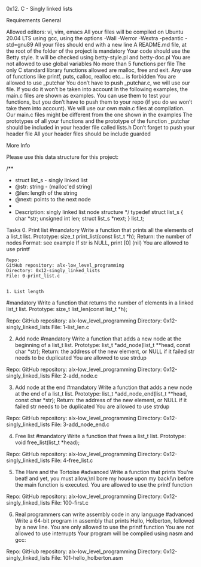 0x12. C - Singly linked lists

Requirements
General

Allowed editors: vi, vim, emacs
All your files will be compiled on Ubuntu 20.04 LTS using gcc, using the options -Wall -Werror -Wextra -pedantic -std=gnu89
All your files should end with a new line
A README.md file, at the root of the folder of the project is mandatory
Your code should use the Betty style. It will be checked using betty-style.pl and betty-doc.pl
You are not allowed to use global variables
No more than 5 functions per file
The only C standard library functions allowed are malloc, free and exit. Any use of functions like printf, puts, calloc, realloc etc… is forbidden
You are allowed to use _putchar
You don’t have to push _putchar.c, we will use our file. If you do it won’t be taken into account
In the following examples, the main.c files are shown as examples. You can use them to test your functions, but you don’t have to push them to your repo (if you do we won’t take them into account). We will use our own main.c files at compilation. Our main.c files might be different from the one shown in the examples
The prototypes of all your functions and the prototype of the function _putchar should be included in your header file called lists.h
Don’t forget to push your header file
All your header files should be include guarded


More Info

Please use this data structure for this project:

/**
 * struct list_s - singly linked list
 * @str: string - (malloc'ed string)
 * @len: length of the string
 * @next: points to the next node
 *
 * Description: singly linked list node structure
 */
typedef struct list_s
{
	char *str;
	unsigned int len;
	struct list_s *next;
} list_t;


Tasks
0. Print list
#mandatory
Write a function that prints all the elements of a list_t list.
Prototype: size_t print_list(const list_t *h);
Return: the number of nodes
	Format: see example
If str is NULL, print [0] (nil)
	You are allowed to use printf

	Repo:
	GitHub repository: alx-low_level_programming
	Directory: 0x12-singly_linked_lists
	File: 0-print_list.c


	1. List length
#mandatory
	Write a function that returns the number of elements in a linked list_t list.
	Prototype: size_t list_len(const list_t *h);

Repo:
GitHub repository: alx-low_level_programming
Directory: 0x12-singly_linked_lists
File: 1-list_len.c



2. Add node
#mandatory
Write a function that adds a new node at the beginning of a list_t list.
Prototype: list_t *add_node(list_t **head, const char *str);
Return: the address of the new element, or NULL if it failed
str needs to be duplicated
You are allowed to use strdup

Repo:
GitHub repository: alx-low_level_programming
Directory: 0x12-singly_linked_lists
File: 2-add_node.c



3. Add node at the end
#mandatory
Write a function that adds a new node at the end of a list_t list.
Prototype: list_t *add_node_end(list_t **head, const char *str);
Return: the address of the new element, or NULL if it failed
str needs to be duplicated
You are allowed to use strdup

Repo:
GitHub repository: alx-low_level_programming
Directory: 0x12-singly_linked_lists
File: 3-add_node_end.c



4. Free list
#mandatory
Write a function that frees a list_t list.
Prototype: void free_list(list_t *head);


Repo:
GitHub repository: alx-low_level_programming
Directory: 0x12-singly_linked_lists
File: 4-free_list.c


5. The Hare and the Tortoise 
#advanced
Write a function that prints You're beat! and yet, you must allow,\nI bore my house upon my back!\n before the main function is executed.
You are allowed to use the printf function

Repo:
GitHub repository: alx-low_level_programming
Directory: 0x12-singly_linked_lists
File: 100-first.c



6. Real programmers can write assembly code in any language
#advanced
Write a 64-bit program in assembly that prints Hello, Holberton, followed by a new line.
You are only allowed to use the printf function
You are not allowed to use interrupts
Your program will be compiled using nasm and gcc:

Repo:
GitHub repository: alx-low_level_programming
Directory: 0x12-singly_linked_lists
File: 101-hello_holberton.asm
